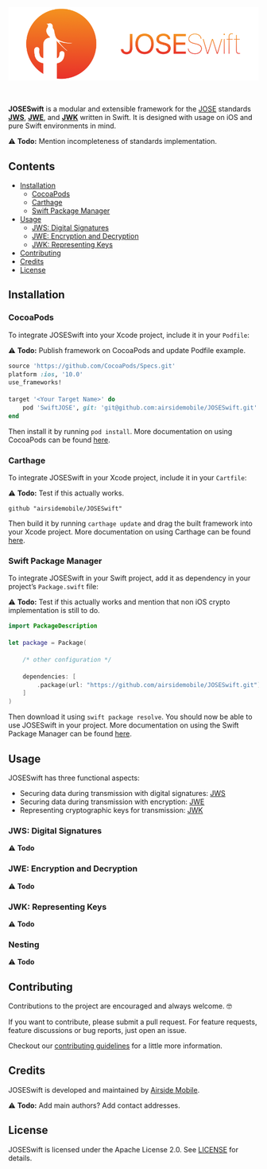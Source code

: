 ![](JOSESwift.png)

<br>

**JOSESwift** is a modular and extensible framework for the [JOSE](https://datatracker.ietf.org/wg/jose/about/) standards [**JWS**](https://tools.ietf.org/html/rfc7515), [**JWE**](https://tools.ietf.org/html/rfc7516), and [**JWK**](https://tools.ietf.org/html/rfc7517) written in Swift. 
It is designed with usage on iOS and pure Swift environments in mind.

⚠️ **Todo:** Mention incompleteness of standards implementation.

## Contents

- [Installation](#installation)
	- [CocoaPods](#cocoapods)
	- [Carthage](#carthage)
	- [Swift Package Manager](#swift-package-manager)
- [Usage](#usage)
	- [JWS: Digital Signatures](#jws-digital-signatures)
	- [JWE: Encryption and Decryption](#jwe-encryption-and-decryption)
	- [JWK: Representing Keys](#jwk-representing-keys)
- [Contributing](#contributing)
- [Credits](#credits)
- [License](#license)

## Installation

### CocoaPods

To integrate JOSESwift into your Xcode project, include it in your `Podfile`:

⚠️ **Todo:** Publish framework on CocoaPods and update Podfile example.

``` ruby
source 'https://github.com/CocoaPods/Specs.git'
platform :ios, '10.0'
use_frameworks!

target '<Your Target Name>' do
    pod 'SwiftJOSE', git: 'git@github.com:airsidemobile/JOSESwift.git'
end
```

Then install it by running `pod install`. More documentation on using CocoaPods can be found [here](https://cocoapods.org).

### Carthage

To integrate JOSESwift in your Xcode project, include it in your `Cartfile`:

⚠️ **Todo:** Test if this actually works.

```
github "airsidemobile/JOSESwift"
```

Then build it by running `carthage update` and drag the built framework into your Xcode project. More documentation on using Carthage can be found [here](https://github.com/Carthage/Carthage).

### Swift Package Manager

To integrate JOSESwift in your Swift project, add it as dependency in your project’s `Package.swift` file:

⚠️ **Todo:** Test if this actually works and mention that non iOS crypto implementation is still to do.

``` Swift
import PackageDescription

let package = Package(

    /* other configuration */
    
    dependencies: [
        .package(url: "https://github.com/airsidemobile/JOSESwift.git")
    ]
)
```

Then download it using `swift package resolve`. You should now be able to use JOSESwift in your project. More documentation on using the Swift Package Manager can be found [here](https://swift.org/package-manager/).

## Usage

JOSESwift has three functional aspects:

- Securing data during transmission with digital signatures: [JWS](#jws-digital-signatures)
- Securing data during transmission with encryption: [JWE](#jwe-encryption-and-decry)
- Representing cryptographic keys for transmission: [JWK](#jwk)

### JWS: Digital Signatures

⚠️ **Todo**

### JWE: Encryption and Decryption

⚠️ **Todo**

### JWK: Representing Keys

⚠️ **Todo**

### Nesting

⚠️ **Todo**

## Contributing

Contributions to the project are encouraged and always welcome. 🤓

If you want to contribute, please submit a pull request. 
For feature requests, feature discussions or bug reports, just open an issue.

Checkout our [contributing guidelines](CONTRIBUTING.md) for a little more information.

## Credits

JOSESwift is developed and maintained by [Airside Mobile](https://www.airsidemobile.com).

⚠️ **Todo:** Add main authors? Add contact addresses.

## License

JOSESwift is licensed under the Apache License 2.0. See [LICENSE](LICENSE) for details.